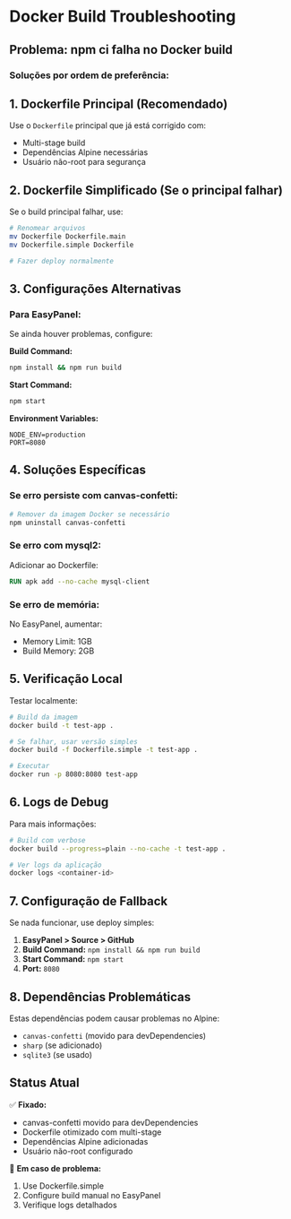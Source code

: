 # Docker Build Troubleshooting

## Problema: npm ci falha no Docker build

### Soluções por ordem de preferência:

## 1. Dockerfile Principal (Recomendado)
Use o `Dockerfile` principal que já está corrigido com:
- Multi-stage build
- Dependências Alpine necessárias
- Usuário não-root para segurança

## 2. Dockerfile Simplificado (Se o principal falhar)
Se o build principal falhar, use:
```bash
# Renomear arquivos
mv Dockerfile Dockerfile.main
mv Dockerfile.simple Dockerfile

# Fazer deploy normalmente
```

## 3. Configurações Alternativas

### Para EasyPanel:
Se ainda houver problemas, configure:

**Build Command:**
```bash
npm install && npm run build
```

**Start Command:**
```bash
npm start
```

**Environment Variables:**
```
NODE_ENV=production
PORT=8080
```

## 4. Soluções Específicas

### Se erro persiste com canvas-confetti:
```bash
# Remover da imagem Docker se necessário
npm uninstall canvas-confetti
```

### Se erro com mysql2:
Adicionar ao Dockerfile:
```dockerfile
RUN apk add --no-cache mysql-client
```

### Se erro de memória:
No EasyPanel, aumentar:
- Memory Limit: 1GB
- Build Memory: 2GB

## 5. Verificação Local

Testar localmente:
```bash
# Build da imagem
docker build -t test-app .

# Se falhar, usar versão simples
docker build -f Dockerfile.simple -t test-app .

# Executar
docker run -p 8080:8080 test-app
```

## 6. Logs de Debug

Para mais informações:
```bash
# Build com verbose
docker build --progress=plain --no-cache -t test-app .

# Ver logs da aplicação
docker logs <container-id>
```

## 7. Configuração de Fallback

Se nada funcionar, use deploy simples:

1. **EasyPanel > Source > GitHub**
2. **Build Command:** `npm install && npm run build`  
3. **Start Command:** `npm start`
4. **Port:** `8080`

## 8. Dependências Problemáticas

Estas dependências podem causar problemas no Alpine:
- `canvas-confetti` (movido para devDependencies)
- `sharp` (se adicionado)
- `sqlite3` (se usado)

## Status Atual

✅ **Fixado:**
- canvas-confetti movido para devDependencies
- Dockerfile otimizado com multi-stage
- Dependências Alpine adicionadas
- Usuário não-root configurado

🔧 **Em caso de problema:**
1. Use Dockerfile.simple
2. Configure build manual no EasyPanel
3. Verifique logs detalhados
